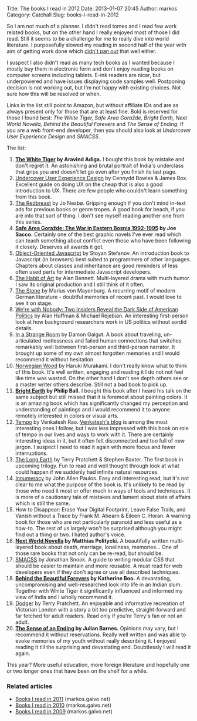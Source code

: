 Title: The books I read in 2012
Date: 2013-01-07 20:45
Author: markos
Category: Catchall
Slug: books-i-read-in-2012

So I am not much of a planner. I didn't read tomes and I read few work
related books, but on the other hand I really enjoyed most of those I
did read. Still it seems to be a challenge for me to really dive into
world literature. I purposefully slowed my reading in second half of the
year with aim of getting work done which [didn't pan
out](http://markos.gaivo.net/blog/?p=1058) that well either.

I suspect I also didn't read as many tech books as I wanted because I
mostly buy them in electronic form and don't enjoy reading books on
computer screens including tablets. E-ink readers are nicer, but
underpowered and have issues displaying code samples well. Postponing
decision is not working out, but I'm not happy with existing choices.
Not sure how this will be resolved or when.

Links in the list still point to Amazon, but without affiliate IDs and
are as always present only for those that are at least fine. Bold is
reserved for those I found best: *The White Tiger, Safe Area Goražde,
Bright Earth, Next World Novella, Behind the Beautiful Forevers* and
*The Sense of Ending*. If you are a web front-end developer, then you
should also look at *Undercover User Experience Design* and *SMACSS*.

The list:

1.  **[The White
    Tiger](http://www.amazon.com/White-Tiger-Novel-Aravind-Adiga/dp/1416562605/)
    by Aravind Adiga.** I bought this book by mistake and don't regret
    it. An astonishing and brutal portrait of India's underclass that
    grips you and doesn't let go even after you finish its last page.
2.  [Undercover User Experience
    Design](http://www.amazon.com/Undercover-Experience-Design-Voices-Matter/dp/0321719905)
    by Cennydd Bowles & James Box. Excellent guide on doing UX on the
    cheap that is also a good introduction to UX. There are few people
    who couldn't learn something from this book.
3.  [The
    Redbreast](http://www.amazon.com/Redbreast-Jo-Nesbo/dp/006113399X)
    by Jo Nesbø. Gripping enough if you don't mind in-text ads for
    previous books or genre tropes. A good book for beach, if you are
    into that sort of thing. I don't see myself reading another one from
    this series.
4.  **[Safe Area Goražde: The War in Eastern Bosnia
    1992-1995](http://www.amazon.com/Safe-Area-Gorazde-Eastern-1992-1995/dp/1560974702)
    by Joe Sacco.** Certainly one of the best graphic novels I've ever
    read which can teach something about conflict even those who have
    been following it closely. Deserves all awards it got.
5.  [Object-Oriented
    Javascript](http://www.amazon.com/Object-Oriented-JavaScript-high-quality-applications-libraries/dp/1847194141/)
    by Stoyan Stefanov. An introduction book to Javascript (in browsers)
    best suited to programmers of other languages. Chapters about
    classes and inheritance are good reminders of less often used parts
    for intermediate Javascript developers.
6.  [The Habit of
    Art](http://www.amazon.co.uk/The-Habit-Art-Alan-Bennett/dp/0571255612)
    by Alan Bennett. Multi-layered drama with much humor. I saw its
    original production and I still think of it often.
7.  [The
    Stone](http://www.amazon.co.uk/gp/product/140811514X/ref=cm_cr_rev_prod_title)
    by Marius von Mayenburg. A recurring motif of modern German
    literature - doubtful memories of recent past. I would love to see
    it on stage.
8.  [We're with Nobody: Two Insiders Reveal the Dark Side of American
    Politics](http://www.amazon.com/Were-Nobody-Insiders-American-Politics/dp/006201577X)
    by Alan Huffman & Michael Rejebian. An interesting first-person look
    at how background researchers work in US politics without sordid
    details.
9.  [In a Strange
    Room](http://www.amazon.com/In-Strange-Room-Damon-Galgut/dp/1848873220)
    by Damon Galgut. A book about traveling, un-articulated rootlessness
    and failed human connections that switches remarkably well between
    first-person and third-person narrator. It brought up some of my own
    almost forgotten memories and I would recommend it without
    hesitation.
10. [Norwegian
    Wood](http://www.amazon.com/Norwegian-Wood-Haruki-Murakami/dp/0375704027/)
    by Haruki Murakami. I don't really know what to think of this book.
    It's well written, engaging and reading it I do not not feel like
    time was wasted. On the other hand I don't see depth others see or a
    master writer others describe. Still not a bad book to pick up.
11. **[Bright
    Earth](http://www.amazon.com/Bright-Earth-Art-Invention-Color/dp/0226036286/)
    by Philip Ball.** I bought this book after I heard his talk on the
    same subject but still missed that it is foremost about painting
    colors. It is an amazing book which has significantly changed my
    perception and understanding of paintings and I would recommend it
    to anyone remotely interested in colors or visual arts.
12. [Tempo](http://www.amazon.com/Tempo-tactics-strategy-narrative-driven-decision-making/dp/0982703007/)
    by Venkatesh Rao. [Venkatesh's blog](http://www.ribbonfarm.com/) is
    among the most interesting ones I follow, but I was less impressed
    with this book on role of tempo in our lives and ways to work with
    it. There are certainly interesting ideas in it, but it often felt
    disconnected and too full of new jargon. I suspect I need to read it
    again with more focus and fewer interruptions.
13. [The Long
    Earth](http://www.amazon.com/Long-Earth-Terry-Pratchett/dp/0062067753/)
    by Terry Pratchett & Stephen Baxter. The first book in upcoming
    trilogy. Fun to read and well thought through look at what could
    happen if we suddenly had infinite natural resources.
14. [Innumeracy](http://www.amazon.com/Innumeracy-Mathematical-Illiteracy-Its-Consequences/dp/0809058405)
    by John Allen Paulos. Easy and interesting read, but it's not clear
    to me what the purpose of the book is. It's unlikely to be read by
    those who need it most or offer much in ways of tools and
    techniques. It is more of a cautionary tale of mistakes and lament
    about state of affairs which is still the same.
15. How to Disappear: Erase Your Digital Footprint, Leave False Trails,
    and Vanish without a Trace by Frank M. Ahearn & Eileen C. Horan. A
    warning book for those who are not particularly paranoid and less
    useful as a how-to. The rest of us largely won't be surprised
    although you might find out a thing or two. I hated author's voice.
16. **[Next World
    Novella](http://www.amazon.co.uk/Next-World-Novella-Matthias-Politycki/dp/0956284035)
    by Matthias Politycki.** A beautifully written multi-layered book
    about death, marriage, loneliness, memories... One of those rare
    books that not only can be re-read, but should be.
17. [SMACSS](https://smacss.com/) by Jonathan Snook. A guide to writing
    modular CSS that should be easier to maintain and more reusable. A
    must read for web developers even if they don't agree or use all
    described techniques.
18. **[Behind the Beautiful
    Forevers](http://www.amazon.com/Behind-Beautiful-Forevers-Mumbai-Undercity/dp/1400067553)
    by Katherine Boo.** A devastating, uncompromising and
    well-researched look into life in an Indian slum. Together with
    White Tiger it significantly influenced and informed my view of
    India and I wholly recommend it.
19. [Dodger](http://www.amazon.com/dp/0062009494) by Terry Pratchett. An
    enjoyable and informative recreation of Victorian London with a
    story a bit too predictive, straight-forward and far fetched for
    adult readers. Read only if you're Terry's fan or not an adult.
20. **[The Sense of an
    Ending](http://www.amazon.com/Sense-Ending-Deckle-Vintage-International/dp/0307947726/)
    by Julian Barnes.** Opinions may vary, but I recommend it without
    reservations. Really well written and was able to evoke memories of
    my youth without really describing it. I enjoyed reading it till the
    surprising and devastating end. Doubtlessly I will read it again.

This year? More useful education, more foreign literature and hopefully
one or two longer ones that have been on the shelf for a while.

### Related articles

-   [Books I read in 2011](http://markos.gaivo.net/blog/?p=912)
    (markos.gaivo.net)
-   [Books I read in 2010](http://markos.gaivo.net/blog/?p=639)
    (markos.gaivo.net)
-   [Books I read in 2009](http://markos.gaivo.net/blog/?p=540)
    (markos.gaivo.net)

